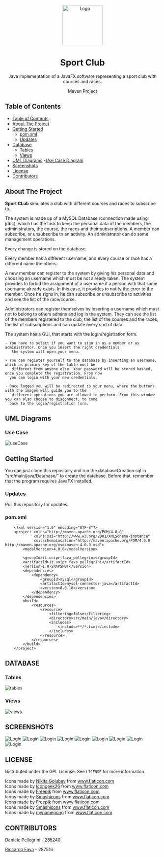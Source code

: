 <!-- PROJECT LOGO -->
  <br />
    <p align="center">
  <a href="https://github.com/danielepelleg/software_engineering">
    <img src="src/main/resources/images/racket.png" alt="Logo" width="130" height="130">
  </a>
  <h1 align="center">Sport Club</h1>
  <p align="center">
    Java implementation of a JavaFX software representing a sport club with courses and races.
  </p>
  <p align="center">
    Maven Project
  </p>
  
  <!-- TABLE OF CONTENTS -->
  ## Table of Contents
  
  - [Table of Contents](#table-of-contents)
  - [About The Project](#about-the-project)
  - [Getting Started](#getting-started)
    - [pom.xml](#pom.xml)
    - [Updates](#updates)
  - [Database](#database)
    - [Tables](#tables)
    - [Views](#views)
  - [UML Diagrams](#uml)
    -[Use Case Diagram](#use-case)
  - [Screenshots](#screenshots)
  - [License](#license)
  - [Contributors](#contributors)
   
   <!-- ABOUT THE PROJECT -->
   ## About The Project
   **Sport CLub** simulates a club with different courses and races to subscribe to. 
   
   The system is made up of a MySQL Database (connection made using jdbc), which has the task to keep the personal data 
   of the members, the administrators, the course, the races and their subscriptions. A member can subscribe, 
   or unsubscribe to an activity. An administrator can do some management operations.
   
   Every change is stored on the database.
   
   Every member has a different username, and every course or race has a different name the others.
   
   A new member can register to the system by giving his personal data and choosing an username which must be not 
   already taken. The system provides to forbid the assignment of a username if a person with that same username already 
   exists. In this case, it provides to notify the error to the member. Once he signs in, he can subscribe or unsubscribe
   to activities and see the list of the race/course.
   
   Administrators can register themselves by inserting a username which must not to belong to others admins and log in 
   the system. They can see the list of the members registered to the club, the list of the courses and the races, the 
   list of subscriptions and can update every sort of data.
   
   The system has a GUI, that starts with the login/registration form.
    
    - You have to select if you want to sign in as a member or as administrator. Once you insert the right credentials
       the system will open your menu.
    
    - You can register yourself to the database by inserting an username, which as primary key of the table must be 
       different from anyone else. Your password will be stored hashed, once you complete the registration. From now
      you can login with your new credentials.
    
    - Once logged you will be redirected to your menu, where the buttons with the images will guide you to the 
       different operations you are allowed to perform. From this window you can also choose to disconnect, to come 
      back to the login/registration form.
    
    
   
   <!-- UML DIAGRAMS  -->
   ## UML Diagrams
   
   ### Use Case
   <img src="src/main/resources/diagrams/UseCaseDiagram.png" alt="useCase"> 
   
   <!-- GETTING STARTED -->
   ## Getting Started
   You can just clone this repository and run the databaseCreation.sql in "src/main/java/Database/" to create the
   database. Before that, remember that the program requires JavaFX installed.
   
   ### Updates
   Pull this repository for updates.
   
   ### pom.xml
        <?xml version="1.0" encoding="UTF-8"?>
        <project xmlns="http://maven.apache.org/POM/4.0.0"
                 xmlns:xsi="http://www.w3.org/2001/XMLSchema-instance"
                 xsi:schemaLocation="http://maven.apache.org/POM/4.0.0 http://maven.apache.org/xsd/maven-4.0.0.xsd">
            <modelVersion>4.0.0</modelVersion>
        
            <groupId>it.unipr.fava_pellegrini</groupId>
            <artifactId>it.unipr.fava_pellegrini</artifactId>
            <version>1.0-SNAPSHOT</version>
            <dependencies>
                <dependency>
                    <groupId>mysql</groupId>
                    <artifactId>mysql-connector-java</artifactId>
                    <version>8.0.18</version>
                </dependency>
            </dependencies>
            <build>
                <resources>
                    <resource>
                        <filtering>false</filtering>
                        <directory>src/main/java</directory>
                        <includes>
                            <include>**/*.fxml</include>
                        </includes>
                    </resource>
                </resources>
            </build>
        </project>
        
   <!-- DATABASE -->
   ## DATABASE
   
   ### Tables
   <img src="src/main/resources/diagrams/Tables.png" alt="tables"> 
   
   ### Views
   <img src="src/main/resources/diagrams/Views.png" alt="views"> 
    
   <!-- SCREENSHOTS -->
   ## SCREENSHOTS
   <img src="src/main/resources/screenshots/Login.png" alt="Login">      
   <img src="src/main/resources/screenshots/Registration.png" alt="Login">
   <img src="src/main/resources/screenshots/MenuAdmin.png" alt="Login">
   <img src="src/main/resources/screenshots/Activities_Admin.png" alt="Login">
   <img src="src/main/resources/screenshots/Users_Admin.png" alt="Login">
   <img src="src/main/resources/screenshots/MenuMember.png" alt="Login">
   <img src="src/main/resources/screenshots/Course_Member.png" alt="Login">
   <img src="src/main/resources/screenshots/Race_Member.png" alt="Login">
   <img src="src/main/resources/screenshots/Subscribers_Member.png" alt="Login">
   
   <!-- LICENSE -->
   ## LICENSE
   Distributed under the GPL License. See `LICENSE` for more information.
   <div>Icons made by <a href="https://www.flaticon.com/authors/nikita-golubev" title="Nikita Golubev">Nikita Golubev</a> from <a href="https://www.flaticon.com/" title="Flaticon">www.flaticon.com</a></div>
   <div>Icons made by <a href="https://www.flaticon.com/authors/icongeek26" title="Icongeek26">Icongeek26</a> from <a href="https://www.flaticon.com/" title="Flaticon">www.flaticon.com</a></div>
   <div>Icons made by <a href="https://www.flaticon.com/authors/freepik" title="Freepik">Freepik</a> from <a href="https://www.flaticon.com/" title="Flaticon">www.flaticon.com</a></div>
   <div>Icons made by <a href="https://www.flaticon.com/authors/smashicons" title="Smashicons">Smashicons</a> from <a href="https://www.flaticon.com/" title="Flaticon">www.flaticon.com</a></div>
   <div>Icons made by <a href="https://www.flaticon.com/authors/freepik" title="Freepik">Freepik</a> from <a href="https://www.flaticon.com/" title="Flaticon">www.flaticon.com</a></div>
   <div>Icons made by <a href="https://www.flaticon.com/authors/smashicons" title="Smashicons">Smashicons</a> from <a href="https://www.flaticon.com/" title="Flaticon"> www.flaticon.com</a></div>
   <div>Icons made by <a href="https://www.flaticon.com/authors/mynamepong" title="mynamepong">mynamepong</a> from <a href="https://www.flaticon.com/" title="Flaticon"> www.flaticon.com</a></div>
   
   
   <!-- CONTRIBUTORS -->
   ## CONTRIBUTORS
   [Daniele Pellegrini](https://github.com/danielepelleg) - 285240
   
   [Riccardo Fava](https://github.com/BeleRicks11) - 287516